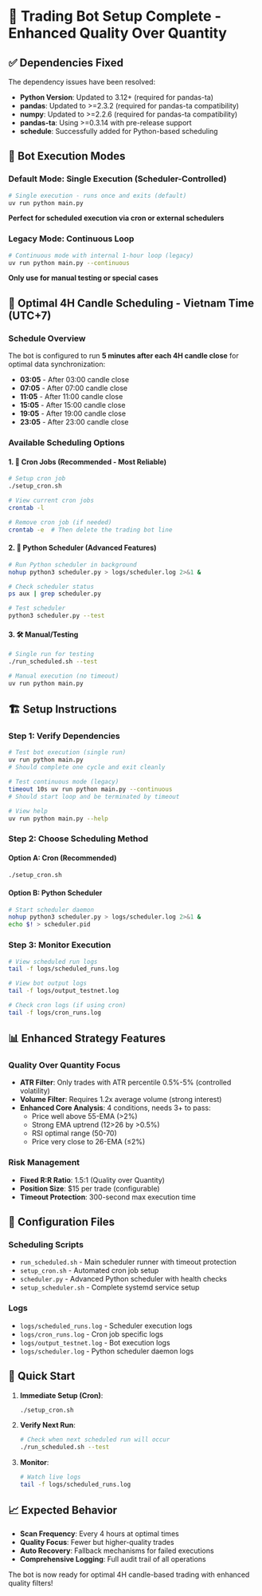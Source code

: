 # 🎯 Trading Bot Setup Complete - Enhanced Quality Over Quantity

## ✅ Dependencies Fixed

The dependency issues have been resolved:

- **Python Version**: Updated to 3.12+ (required for pandas-ta)
- **pandas**: Updated to >=2.3.2 (required for pandas-ta compatibility)
- **numpy**: Updated to >=2.2.6 (required for pandas-ta compatibility)
- **pandas-ta**: Using >=0.3.14 with pre-release support
- **schedule**: Successfully added for Python-based scheduling

## 🚀 Bot Execution Modes

### Default Mode: Single Execution (Scheduler-Controlled)

```bash
# Single execution - runs once and exits (default)
uv run python main.py
```

**Perfect for scheduled execution via cron or external schedulers**

### Legacy Mode: Continuous Loop

```bash
# Continuous mode with internal 1-hour loop (legacy)
uv run python main.py --continuous
```

**Only use for manual testing or special cases**

## 🎯 Optimal 4H Candle Scheduling - Vietnam Time (UTC+7)

### Schedule Overview

The bot is configured to run **5 minutes after each 4H candle close** for optimal data synchronization:

- **03:05** - After 03:00 candle close
- **07:05** - After 07:00 candle close
- **11:05** - After 11:00 candle close
- **15:05** - After 15:00 candle close
- **19:05** - After 19:00 candle close
- **23:05** - After 23:00 candle close

### Available Scheduling Options

#### 1. 🚀 Cron Jobs (Recommended - Most Reliable)

```bash
# Setup cron job
./setup_cron.sh

# View current cron jobs
crontab -l

# Remove cron job (if needed)
crontab -e  # Then delete the trading bot line
```

#### 2. 🐍 Python Scheduler (Advanced Features)

```bash
# Run Python scheduler in background
nohup python3 scheduler.py > logs/scheduler.log 2>&1 &

# Check scheduler status
ps aux | grep scheduler.py

# Test scheduler
python3 scheduler.py --test
```

#### 3. 🛠️ Manual/Testing

```bash
# Single run for testing
./run_scheduled.sh --test

# Manual execution (no timeout)
uv run python main.py
```

## 🏗️ Setup Instructions

### Step 1: Verify Dependencies

```bash
# Test bot execution (single run)
uv run python main.py
# Should complete one cycle and exit cleanly

# Test continuous mode (legacy)
timeout 10s uv run python main.py --continuous
# Should start loop and be terminated by timeout

# View help
uv run python main.py --help
```

### Step 2: Choose Scheduling Method

#### Option A: Cron (Recommended)

```bash
./setup_cron.sh
```

#### Option B: Python Scheduler

```bash
# Start scheduler daemon
nohup python3 scheduler.py > logs/scheduler.log 2>&1 &
echo $! > scheduler.pid
```

### Step 3: Monitor Execution

```bash
# View scheduled run logs
tail -f logs/scheduled_runs.log

# View bot output logs
tail -f logs/output_testnet.log

# Check cron logs (if using cron)
tail -f logs/cron_runs.log
```

## 📊 Enhanced Strategy Features

### Quality Over Quantity Focus

- **ATR Filter**: Only trades with ATR percentile 0.5%-5% (controlled volatility)
- **Volume Filter**: Requires 1.2x average volume (strong interest)
- **Enhanced Core Analysis**: 4 conditions, needs 3+ to pass:
  - Price well above 55-EMA (>2%)
  - Strong EMA uptrend (12>26 by >0.5%)
  - RSI optimal range (50-70)
  - Price very close to 26-EMA (≤2%)

### Risk Management

- **Fixed R:R Ratio**: 1.5:1 (Quality over Quantity)
- **Position Size**: $15 per trade (configurable)
- **Timeout Protection**: 300-second max execution time

## 🔧 Configuration Files

### Scheduling Scripts

- `run_scheduled.sh` - Main scheduler runner with timeout protection
- `setup_cron.sh` - Automated cron job setup
- `scheduler.py` - Advanced Python scheduler with health checks
- `setup_scheduler.sh` - Complete systemd service setup

### Logs

- `logs/scheduled_runs.log` - Scheduler execution logs
- `logs/cron_runs.log` - Cron job specific logs
- `logs/output_testnet.log` - Bot execution logs
- `logs/scheduler.log` - Python scheduler daemon logs

## 🚀 Quick Start

1. **Immediate Setup (Cron)**:

   ```bash
   ./setup_cron.sh
   ```

2. **Verify Next Run**:

   ```bash
   # Check when next scheduled run will occur
   ./run_scheduled.sh --test
   ```

3. **Monitor**:
   ```bash
   # Watch live logs
   tail -f logs/scheduled_runs.log
   ```

## 📈 Expected Behavior

- **Scan Frequency**: Every 4 hours at optimal times
- **Quality Focus**: Fewer but higher-quality trades
- **Auto Recovery**: Fallback mechanisms for failed executions
- **Comprehensive Logging**: Full audit trail of all operations

The bot is now ready for optimal 4H candle-based trading with enhanced quality filters!
